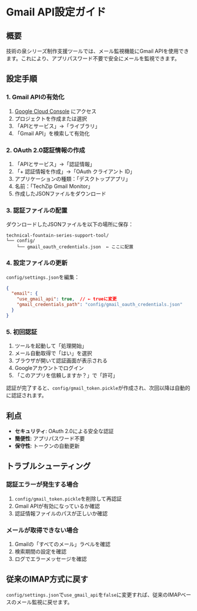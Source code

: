 # Gmail API設定ガイド

## 概要
技術の泉シリーズ制作支援ツールでは、メール監視機能にGmail APIを使用できます。これにより、アプリパスワード不要で安全にメールを監視できます。

## 設定手順

### 1. Gmail APIの有効化

1. [Google Cloud Console](https://console.cloud.google.com/) にアクセス
2. プロジェクトを作成または選択
3. 「APIとサービス」→「ライブラリ」
4. 「Gmail API」を検索して有効化

### 2. OAuth 2.0認証情報の作成

1. 「APIとサービス」→「認証情報」
2. 「+ 認証情報を作成」→「OAuth クライアント ID」
3. アプリケーションの種類：「デスクトップアプリ」
4. 名前：「TechZip Gmail Monitor」
5. 作成したJSONファイルをダウンロード

### 3. 認証ファイルの配置

ダウンロードしたJSONファイルを以下の場所に保存：
```
technical-fountain-series-support-tool/
└── config/
    └── gmail_oauth_credentials.json  ← ここに配置
```

### 4. 設定ファイルの更新

`config/settings.json`を編集：
```json
{
  "email": {
    "use_gmail_api": true,  // ← trueに変更
    "gmail_credentials_path": "config/gmail_oauth_credentials.json"
  }
}
```

### 5. 初回認証

1. ツールを起動して「処理開始」
2. メール自動取得で「はい」を選択
3. ブラウザが開いて認証画面が表示される
4. Googleアカウントでログイン
5. 「このアプリを信頼しますか？」で「許可」

認証が完了すると、`config/gmail_token.pickle`が作成され、次回以降は自動的に認証されます。

## 利点

- **セキュリティ**: OAuth 2.0による安全な認証
- **簡便性**: アプリパスワード不要
- **保守性**: トークンの自動更新

## トラブルシューティング

### 認証エラーが発生する場合
1. `config/gmail_token.pickle`を削除して再認証
2. Gmail APIが有効になっているか確認
3. 認証情報ファイルのパスが正しいか確認

### メールが取得できない場合
1. Gmailの「すべてのメール」ラベルを確認
2. 検索期間の設定を確認
3. ログでエラーメッセージを確認

## 従来のIMAP方式に戻す

`config/settings.json`で`use_gmail_api`を`false`に変更すれば、従来のIMAPベースのメール監視に戻せます。